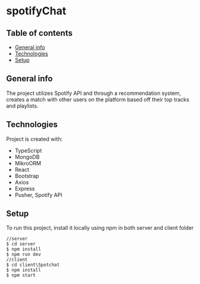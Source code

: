 # spotifyChat

## Table of contents
* [General info](#general-info)
* [Technologies](#technologies)
* [Setup](#setup)

## General info
The project utilizes Spotify API and through a recommendation system, creates a match with other users on the platform based off their top tracks and playlists.
	
## Technologies
Project is created with:
* TypeScript
* MongoDB
* MikroORM
* React
* Bootstrap
* Axios
* Express
* Pusher, Spotify API
	
## Setup
To run this project, install it locally using npm in both server and client folder

```
//server
$ cd server
$ npm install
$ npm run dev
//client
$ cd client\Spotchat
$ npm install
$ npm start
```
